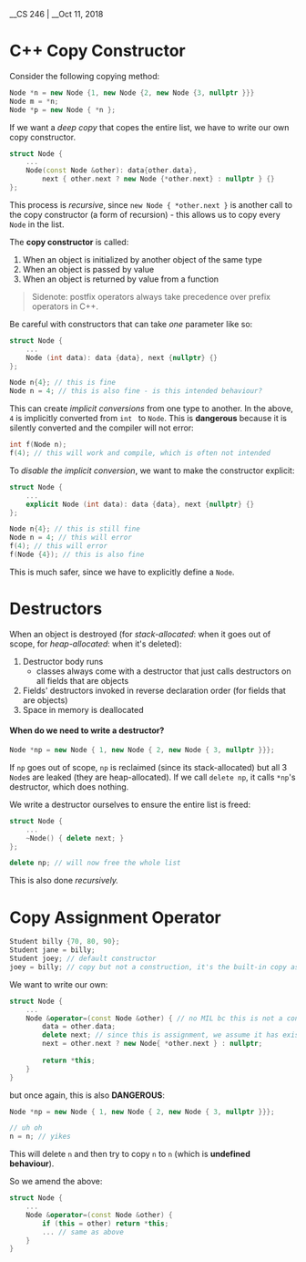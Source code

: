 __CS 246 | __Oct 11, 2018

# C++ Copy Constructor

Consider the following copying method:

```cpp
Node *n = new Node {1, new Node {2, new Node {3, nullptr }}}
Node m = *n;
Node *p = new Node { *n };
```

If we want a _deep copy_ that copes the entire list, we have to write our own copy constructor.

```cpp
struct Node {
    ...
    Node(const Node &other): data{other.data},
    	next { other.next ? new Node {*other.next} : nullptr } {}
};
```

This process is _recursive_, since `new Node { *other.next }` is another call to the copy constructor (a form of recursion) - this allows us to copy every `Node` in the list.

The **copy constructor** is called:

1. When an object is initialized by another object of the same type
2. When an object is passed by value
3. When an object is returned by value from a function

>  Sidenote: postfix operators always take precedence over prefix operators in C++.

Be careful with constructors that can take _one_ parameter like so:

```cpp
struct Node {
    ...
    Node (int data): data {data}, next {nullptr} {}
};

Node n{4}; // this is fine
Node n = 4; // this is also fine - is this intended behaviour?
```

This can create _implicit conversions_ from one type to another. In the above, `4` is implicitly converted from `int ` to `Node`.  This is __dangerous__ because it is silently converted and the compiler will not error:

```cpp
int f(Node n);
f(4); // this will work and compile, which is often not intended
```

To _disable the implicit conversion_, we want to make the constructor explicit:

```cpp
struct Node {
    ...
    explicit Node (int data): data {data}, next {nullptr} {}
};

Node n{4}; // this is still fine
Node n = 4; // this will error
f(4); // this will error
f(Node {4}); // this is also fine
```

This is much safer, since we have to explicitly define a `Node`.



# Destructors

When an object is destroyed (for _stack-allocated_: when it goes out of scope, for _heap-allocated_: when it's deleted):

1. Destructor body runs 
   - classes always come with a destructor that just calls destructors on all fields that are objects
2. Fields' destructors invoked in reverse declaration order (for fields that are objects)
3. Space in memory is deallocated

#### When do we need to write a destructor? 

```cpp
Node *np = new Node { 1, new Node { 2, new Node { 3, nullptr }}};
```

If `np` goes out of scope, `np` is reclaimed (since its stack-allocated) but all 3 `Node`s are leaked (they are heap-allocated).
If we call `delete np`, it calls `*np`'s destructor, which does nothing.

We write a destructor ourselves to ensure the entire list is freed:

```cpp
struct Node {
    ...
    ~Node() { delete next; }
};

delete np; // will now free the whole list
```

This is also done _recursively._

# Copy Assignment Operator

```cpp
Student billy {70, 80, 90};
Student jane = billy;
Student joey; // default constructor
joey = billy; // copy but not a construction, it's the built-in copy assignment operator
```

We want to write our own:

```cpp
struct Node {
    ...
    Node &operator=(const Node &other) { // no MIL bc this is not a constructor
        data = other.data;
        delete next; // since this is assignment, we assume it has existing ptrs
        next = other.next ? new Node{ *other.next } : nullptr;
        
        return *this;
    }
}
```

but once again, this is also __DANGEROUS__:

```cpp
Node *np = new Node { 1, new Node { 2, new Node { 3, nullptr }}};

// uh oh
n = n; // yikes
```

This will delete `n` and then try to copy `n` to `n` (which is __undefined behaviour__). 



So we amend the above:

```cpp
struct Node {
    ...
    Node &operator=(const Node &other) {
        if (this = other) return *this;
        ... // same as above
    }
}
```







